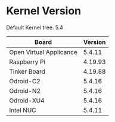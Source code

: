 
# Kernel Version

Default Kernel tree: 5.4

| Board | Version |
|-------|---------|
| Open Virtual Applicance | 5.4.11 |
| Raspberry Pi | 4.19.93 |
| Tinker Board | 4.19.88 |
| Odroid-C2 | 5.4.16 |
| Odroid-N2 | 5.4.16 |
| Odroid-XU4 | 5.4.16 |
| Intel NUC | 5.4.11 |
